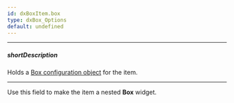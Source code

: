 ```yaml
---
id: dxBoxItem.box
type: dxBox_Options
default: undefined
---
```

---
##### shortDescription
Holds a [Box configuration object](/api-reference/10%20UI%20Widgets/dxBox/1%20Configuration '/Documentation/ApiReference/UI_Widgets/dxBox/Configuration/') for the item.

---
Use this field to make the item a nested **Box** widget.